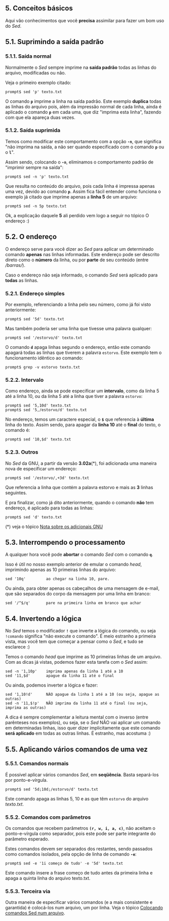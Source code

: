 ## 5. Conceitos básicos

Aqui vão conhecimentos que você **precisa** assimilar para fazer um bom uso do _Sed_.

## 5.1. Suprimindo a saída padrão

### 5.1.1. Saída normal

Normalmente o _Sed_ sempre imprime na **saída padrão** todas as linhas do arquivo, modificadas ou não.

Veja o primeiro exemplo citado:

```
prompt$ sed 'p' texto.txt
```

O comando **`p`** imprime a linha na saída padrão. Este exemplo **duplica** todas as linhas do arquivo pois, além da impressão normal de cada linha, ainda é aplicado o comando **`p`** em cada uma, que diz "imprima esta linha", fazendo com que ela apareça duas vezes.

### 5.1.2. Saída suprimida

Temos como modificar este comportamento com a opção **`-n`**, que significa "não imprima na saída, a não ser quando especificado com o comando **`p`** ou o **`l`**".

Assim sendo, colocando o **`-n`**, eliminamos o comportamento padrão de "imprimir sempre na saída":

```
prompt$ sed -n 'p' texto.txt
```

Que resulta no conteúdo do arquivo, pois cada linha é impressa apenas uma vez, devido ao comando **`p`**. Assim fica fácil entender como funciona o exemplo já citado que imprime apenas a **linha 5** de um arquivo:

```
prompt$ sed -n 5p texto.txt
```

Ok, a explicação daquele **5** ali perdido vem logo a seguir no tópico O endereço :)

## 5.2. O endereço

O endereço serve para você dizer ao _Sed_ para aplicar um determinado comando **apenas**     nas linhas informadas. Este endereço pode ser descrito direto como o **número** da linha, ou por **parte** de seu conteúdo (entre _/barras/_).

Caso o endereço não seja informado, o comando _Sed_ será aplicado para **todas** as linhas.

### 5.2.1. Endereço simples

Por exemplo, referenciando a linha pelo seu número, como já foi visto anteriormente:

```
prompt$ sed '5d' texto.txt
```

Mas também poderia ser uma linha que tivesse uma palavra qualquer:

```
prompt$ sed '/estorvo/d' texto.txt
```

O comando **`d`** apaga linhas segundo o endereço, então este comando apagará todas as linhas que tiverem a palavra `estorvo`. Este exemplo tem o funcionamento idêntico ao comando:

```
prompt$ grep -v estorvo texto.txt
```

### 5.2.2. Intervalo

Como endereço, ainda se pode especificar um **intervalo**, como da linha 5 até a linha 10, ou da linha 5 até a linha que tiver a palavra `estorvo`:

```
prompt$ sed '5,10d' texto.txt
prompt$ sed '5,/estorvo/d' texto.txt
```

No endereço, temos um caractere especial, o **`$`** que referencia à **última** linha do texto. Assim sendo, para apagar da **linha 10** até o **final** do texto, o comando é:

```
prompt$ sed '10,$d' texto.txt
```

### 5.2.3. Outros

No _Sed_ da GNU, a partir da versão **3.02a**(*), foi adicionada uma maneira nova de especificar um endereço:

```
prompt$ sed '/estorvo/,+3d' texto.txt
```

Que referencia a linha que contém a palavra estorvo e mais as **3** linhas seguintes.

E pra finalizar, como já dito anteriormente, quando o comando **não** tem endereço, é aplicado para todas as linhas:

```
prompt$ sed 'd' texto.txt
```

(*) veja o tópico [Nota sobre os adicionais GNU](https://aurelio.net/sed/sed-howto/#gnu)

## 5.3. Interrompendo o processamento

A qualquer hora você pode **abortar** o comando _Sed_ com o comando **`q`**.

Isso é útil no nosso exemplo anterior de emular o comando _head_, imprimindo apenas as 10 primeiras linhas do arquivo:

    sed '10q'         ao chegar na linha 10, pare.

Ou ainda, para obter apenas os cabeçalhos de uma mensagem de e-mail, que são separados do corpo da mensagem por uma linha em branco:

    sed '/^$/q'       pare na primeira linha em branco que achar

## 5.4. Invertendo a lógica

No _Sed_ temos o modificador **`!`** que inverte a lógica do comando, ou seja `!comando` significa "não execute o comando". É meio estranho a primeira vista, mas você tem que começar a pensar como o _Sed_, e tudo se esclarece :)

Temos o comando _head_ que imprime as 10 primeiras linhas de um arquivo. Com as dicas já vistas, podemos fazer esta tarefa com o _Sed_ assim:

    sed -n '1,10p'    imprima apenas da linha 1 até a 10
    sed '11,$d'       apague da linha 11 até o final

Ou ainda, podemos inverter a lógica e fazer:

    sed '1,10!d'      NÃO apague da linha 1 até a 10 (ou seja, apague as outras)
    sed -n '11,$!p'   NÃO imprima da linha 11 até o final (ou seja, imprima as outras)

A dica é sempre complementar a leitura mental com o inverso (entre parênteses nos exemplos), ou seja, se o _Sed_ NÃO vai aplicar um comando em determinadas linhas, isso quer dizer implicitamente que este comando **será aplicado** em todas as outras linhas. É estranho, mas acostuma :)

## 5.5. Aplicando vários comandos de uma vez

### 5.5.1. Comandos normais

É possível aplicar vários comandos _Sed_, em **seqüência**. Basta separá-los por ponto-e-vírgula.

```
prompt$ sed '5d;10d;/estorvo/d' texto.txt
```

Este comando apaga as linhas 5, 10 e as que têm `estorvo` do arquivo _texto.txt_.

### 5.5.2. Comandos com parâmetros

Os comandos que recebem parâmetros **`(r, w, i, a, c)`**, não aceitam o ponto-e-vírgula como separador, pois este pode ser parte integrante do parâmetro esperado.

Estes comandos devem ser separados dos restantes, sendo passados como comandos isolados, pela opção de linha de comando **`-e`**:

```
prompt$ sed -e '1i começo de tudo' -e '5d' texto.txt
```

Este comando insere a frase começo de tudo antes da primeira linha e apaga a quinta linha do arquivo texto.txt.

### 5.5.3. Terceira via

Outra maneira de especificar vários comandos (e a mais consistente e garantida) é colocá-los num arquivo, um por linha. Veja o tópico [Colocando comandos Sed num arquivo](https://aurelio.net/sed/sed-howto/#comandos-em-arquivo).
